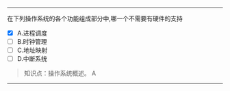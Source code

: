---
在下列操作系统的各个功能组成部分中,哪一个不需要有硬件的支持
- [x] A.进程调度 
- [ ] B.时钟管理 
- [ ] C.地址映射 
- [ ] D.中断系统

> 知识点：操作系统概述。
> A

---